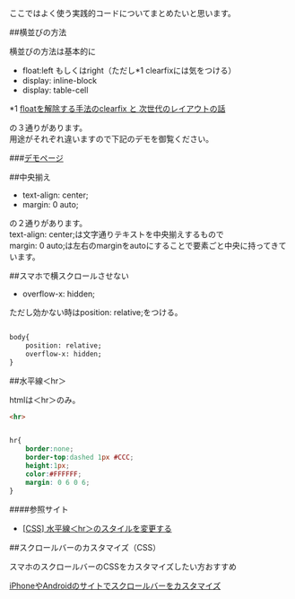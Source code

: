 
ここではよく使う実践的コードについてまとめたいと思います。


##横並びの方法

横並びの方法は基本的に  

* float:left もしくはright（ただし*1 clearfixには気をつける）
* display: inline-block
* display: table-cell

*1 [floatを解除する手法のclearfix と 次世代のレイアウトの話](http://kojika17.com/2013/06/clearfix-2013.html)

の３通りがあります。  
用途がそれぞれ違いますので下記のデモを御覧ください。

###[デモページ](http://jsfiddle.net/icchi/c39h3ojg/)



##中央揃え

* text-align: center;
* margin: 0 auto;

の２通りがあります。  
text-align: center;は文字通りテキストを中央揃えするもので  
margin: 0 auto;は左右のmarginをautoにすることで要素ごと中央に持ってきています。


##スマホで横スクロールさせない

* overflow-x: hidden;

ただし効かない時はposition: relative;をつける。

```html

body{
    position: relative;
    overflow-x: hidden;
}

```

##水平線＜hr＞

htmlは＜hr＞のみ。

```html
<hr>
```

```css

hr{
    border:none;
    border-top:dashed 1px #CCC;
    height:1px;
    color:#FFFFFF;
    margin: 0 6 0 6;
}

```

####参照サイト
* [[CSS] 水平線＜hr＞のスタイルを変更する](http://tande.jp/lab/2011/05/1384)


##スクロールバーのカスタマイズ（CSS）

スマホのスクロールバーのCSSをカスタマイズしたい方おすすめ

[iPhoneやAndroidのサイトでスクロールバーをカスタマイズ](http://sterfield.co.jp/designer/iphoneやandroidのサイトでスクロールバーをカスタマイズ.html)


